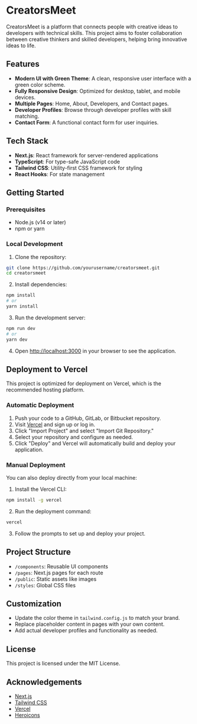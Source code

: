 # CreatorsMeet

CreatorsMeet is a platform that connects people with creative ideas to developers with technical skills. This project aims to foster collaboration between creative thinkers and skilled developers, helping bring innovative ideas to life.

## Features

- **Modern UI with Green Theme**: A clean, responsive user interface with a green color scheme.
- **Fully Responsive Design**: Optimized for desktop, tablet, and mobile devices.
- **Multiple Pages**: Home, About, Developers, and Contact pages.
- **Developer Profiles**: Browse through developer profiles with skill matching.
- **Contact Form**: A functional contact form for user inquiries.

## Tech Stack

- **Next.js**: React framework for server-rendered applications
- **TypeScript**: For type-safe JavaScript code
- **Tailwind CSS**: Utility-first CSS framework for styling
- **React Hooks**: For state management

## Getting Started

### Prerequisites

- Node.js (v14 or later)
- npm or yarn

### Local Development

1. Clone the repository:
```bash
git clone https://github.com/yourusername/creatorsmeet.git
cd creatorsmeet
```

2. Install dependencies:
```bash
npm install
# or
yarn install
```

3. Run the development server:
```bash
npm run dev
# or
yarn dev
```

4. Open [http://localhost:3000](http://localhost:3000) in your browser to see the application.

## Deployment to Vercel

This project is optimized for deployment on Vercel, which is the recommended hosting platform.

### Automatic Deployment

1. Push your code to a GitHub, GitLab, or Bitbucket repository.
2. Visit [Vercel](https://vercel.com) and sign up or log in.
3. Click "Import Project" and select "Import Git Repository."
4. Select your repository and configure as needed.
5. Click "Deploy" and Vercel will automatically build and deploy your application.

### Manual Deployment

You can also deploy directly from your local machine:

1. Install the Vercel CLI:
```bash
npm install -g vercel
```

2. Run the deployment command:
```bash
vercel
```

3. Follow the prompts to set up and deploy your project.

## Project Structure

- `/components`: Reusable UI components
- `/pages`: Next.js pages for each route
- `/public`: Static assets like images
- `/styles`: Global CSS files

## Customization

- Update the color theme in `tailwind.config.js` to match your brand.
- Replace placeholder content in pages with your own content.
- Add actual developer profiles and functionality as needed.

## License

This project is licensed under the MIT License.

## Acknowledgements

- [Next.js](https://nextjs.org/)
- [Tailwind CSS](https://tailwindcss.com/)
- [Vercel](https://vercel.com/)
- [Heroicons](https://heroicons.com/) 